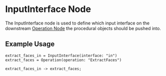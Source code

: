 # InputInterface Node

The InputInterface node is used to define which input interface on the downstream [Operation Node](/graph/Operation) the procedural objects should be pushed into.

## Example Usage
```
extract_faces_in = InputInterface(interface: "in")
extract_faces = Operation(operation: "ExtractFaces")

extract_faces_in -> extract_faces;
```
